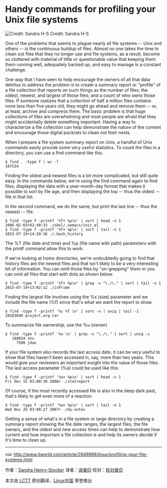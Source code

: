 Handy commands for profiling your Unix file systems
================================================================================
![Credit: Sandra H-S](http://images.techhive.com/images/article/2015/07/file-profile-100597239-primary.idge.png)
Credit: Sandra H-S

One of the problems that seems to plague nearly all file systems -- Unix and others -- is the continuous buildup of files. Almost no one takes the time to clean out files that they no longer use and file systems, as a result, become so cluttered with material of little or questionable value that keeping them them running well, adequately backed up, and easy to manage is a constant challenge.

One way that I have seen to help encourage the owners of all that data detritus to address the problem is to create a summary report or "profile" of a file collection that reports on such things as the number of files; the oldest, newest, and largest of those files; and a count of who owns those files. If someone realizes that a collection of half a million files contains none less than five years old, they might go ahead and remove them -- or, at least, archive and compress them. The basic problem is that huge collections of files are overwhelming and most people are afraid that they might accidentally delete something important. Having a way to characterize a file collection can help demonstrate the nature of the content and encourage those digital packrats to clean out their nests.

When I prepare a file system summary report on Unix, a handful of Unix commands easily provide some very useful statistics. To count the files in a directory, you can use a find command like this.

    $ find . -type f | wc -l
    187534

Finding the oldest and newest files is a bit more complicated, but still quite easy. In the commands below, we're using the find command again to find files, displaying the data with a year-month-day format that makes it possible to sort by file age, and then displaying the top -- thus the oldest -- file in that list.

In the second command, we do the same, but print the last line -- thus the newest -- file.

    $ find -type f -printf '%T+ %p\n' | sort | head -n 1
    2006-02-03+02:40:33 ./skel/.xemacs/init.el
    $ find -type f -printf '%T+ %p\n' | sort | tail -n 1
    2015-07-19+14:20:16 ./.bash_history

The %T (file date and time) and %p (file name with path) parameters with the printf command allow this to work.

If we're looking at home directories, we're undoubtedly going to find that history files are the newest files and that isn't likely to be a very interesting bit of information. You can omit those files by "un-grepping" them or you can omit all files that start with dots as shown below.

    $ find -type f -printf '%T+ %p\n' | grep -v "\./\." | sort | tail -n 1
    2015-07-19+13:02:12 ./isPrime

Finding the largest file involves using the %s (size) parameter and we include the file name (%f) since that's what we want the report to show.

    $ find -type f -printf '%s %f \n' | sort -n | uniq | tail -1
    20183040 project.org.tar

To summarize file ownership, use the %u (owner)

    $ find -type f -printf '%u \n' | grep -v "\./\." | sort | uniq -c
       180034 shs
         7500 jdoe

If your file system also records the last access date, it can be very useful to show that files haven't been accessed in, say, more than two years. This would give your reviewers an important insight into the value of those files. The last access parameter (%a) could be used like this:

    $ find -type f -printf '%a+ %p\n' | sort | head -n 1
    Fri Dec 15 03:00:30 2006+ ./statreport

Of course, if the most recently accessed file is also in the deep dark past, that's likely to get even more of a reaction.

    $ find -type f -printf '%a+ %p\n' | sort | tail -n 1
    Wed Nov 26 03:00:27 2007+ ./my-notes

Getting a sense of what's in a file system or large directory by creating a summary report showing the file date ranges, the largest files, the file owners, and the oldest and new access times can help to demonstrate how current and how important a file collection is and help its owners decide if it's time to clean up.

--------------------------------------------------------------------------------

via: http://www.itworld.com/article/2949898/linux/profiling-your-file-systems.html

作者：[Sandra Henry-Stocker][a]
译者：[译者ID](https://github.com/译者ID)
校对：[校对者ID](https://github.com/校对者ID)

本文由 [LCTT](https://github.com/LCTT/TranslateProject) 原创翻译，[Linux中国](https://linux.cn/) 荣誉推出

[a]:http://www.itworld.com/author/Sandra-Henry_Stocker/